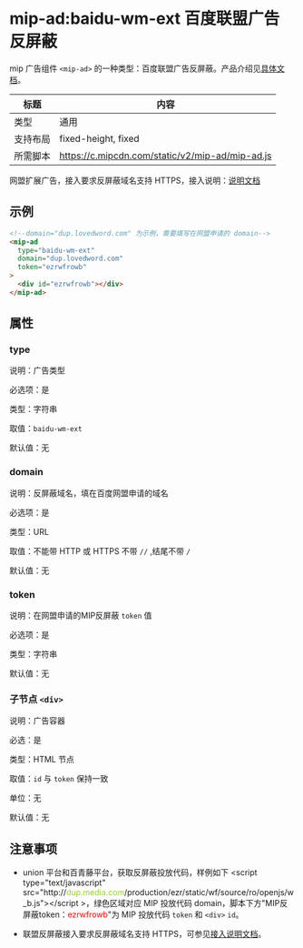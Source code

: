 # mip-ad:baidu-wm-ext 百度联盟广告反屏蔽

mip 广告组件 `<mip-ad>` 的一种类型：百度联盟广告反屏蔽。产品介绍见[具体文档](http://yingxiao.baidu.com/zhichi/knowledge/detail.action?channelId=4&classId=13484&knowledgeId=15198)。

标题|内容
----|----
类型|通用
支持布局|fixed-height, fixed
所需脚本|https://c.mipcdn.com/static/v2/mip-ad/mip-ad.js

网盟扩展广告，接入要求反屏蔽域名支持 HTTPS，接入说明：[说明文档](http://yingxiao.baidu.com/zhichi/knowledge/detail.action?channelId=4&classId=13484&knowledgeId=15198)  

## 示例

```html
<!--domain="dup.lovedword.com" 为示例，需要填写在网盟申请的 domain-->
<mip-ad
  type="baidu-wm-ext"
  domain="dup.lovedword.com"
  token="ezrwfrowb"
>
  <div id="ezrwfrowb"></div>
</mip-ad>
```

## 属性

### type

说明：广告类型

必选项：是

类型：字符串

取值：`baidu-wm-ext`

默认值：无

### domain

说明：反屏蔽域名，填在百度网盟申请的域名

必选项：是

类型：URL

取值：不能带 HTTP 或 HTTPS 不带 `//` ,结尾不带 `/`

默认值：无

### token

说明：在网盟申请的MIP反屏蔽 `token` 值  

必选项：是

类型：字符串

默认值：无

### 子节点 `<div>`

说明：广告容器

必选：是

类型：HTML 节点

取值：`id` 与 `token` 保持一致

单位：无

默认值：无

## 注意事项

- union 平台和百青藤平台，获取反屏蔽投放代码，样例如下 &lt;script type="text/javascript" src="http://<font color="yellowgreen">dup.media.com</font>/production/ezr/static/wf/source/ro/openjs/w_b.js"&gt;&lt;/script &gt;，绿色区域对应 MIP 投放代码 domain，脚本下方"MIP反屏蔽token：<font color="red">ezrwfrowb</font>"为 MIP 投放代码 `token` 和 `<div>` `id`。

- 联盟反屏蔽接入要求反屏蔽域名支持 HTTPS，可参见[接入说明文档](http://yingxiao.baidu.com/new/home/help/details/id/15198?ly=search&castk=445abcj782bd95da5d845)。
